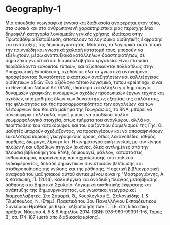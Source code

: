 # Geography-1
Μια σπουδαία γεωγραφική έννοια και διαδικασία αναφέρεται στον τόπο, στα φυσικά και στα ανθρωπογενή χαρακτηριστικά μιας περιοχής.Μια δημοφιλή κατηγορία λογισμικών γενικής χρήσης, ιδιαίτερα στην Πρωτοβάθμια Εκπαίδευση, αποτελούν τα λογισμικά αισθητικής έκφρασης και ανάπτυξης της δημιουργικότητας. Μάλιστα, τα λογισμικά αυτά, παρά την παιγνιώδη και γνωστικά χαλαρή κατατομή τους, μπορούν να εξελιχτούν, μέσω αναπτυξιακά κατάλληλων δραστηριοτήτων, σε σημαντικά γνωστικά και διαμεσολαβητικά εργαλεία. Είναι πλούσια περιβάλλοντα «ανοικτού τύπου», και αξιοποιούνται πολλαπλώς στην Υποχρεωτική Εκπαίδευση, σχεδόν σε όλα τα γνωστικά αντικείμενα, προσφέροντας δυνατότητες εικαστικών αναζητήσεων και καλλιέργειας αισθητικών αξιών.Ένα αξιόλογο τέτοιο λογισμικό, τύπου «painting», είναι το Revelation Natural Art (RNA), ιδιαίτερα κατάλληλο για δημιουργία δυναμικών γραφικών, κινούμενων σχεδίων προσωπικών έργων τέχνης και σχεδίων, από μαθητές όλων των δυνατοτήτων, εξαιτίας της απλότητας, της φιλικότητας και της προσαρμοστικότητας των εργαλείων και των λειτουργιών του Και στο μαθημα της Γεωγραφίας, το RNA, μπορεί να συνεισφέρει πολλαπλά, αφού μπορεί να αποδώσει πολλά γεωμορφολογικά στοιχεία, όπως τμήματα του ανάγλυφου, αλλά και περιπτώσεις του κατακόρυφου και του οριζόντιου διαμελισμού της Γης. Οι μαθητές μπορούν σχεδιάζοντας, να προσεγγίσουν και να αποσαφηνίσουν ευκολότερα κύριους γεωγραφικούς όρους, όπως λεκανοπέδιο, ισθμός, πορθμός, διώρυγα, λίμνη κ.λπ. Η κινηματογραφική πινελιά, με την κίνηση πλοίων ή και υδρόβιων πτηνών (εικόνες, όλες αντλημένες από την πλούσια βιβλιοθήκη του RNA), δημιουργεί, μάλλον, καταστάσεις ενθουσιασμού, παρακίνησης και αιχμαλώτισης του παιδικού ενδιαφέροντος, δηλαδή σημαντικών συνιστωσών βελτίωσης και σταθεροποίησης της γνώσης και της μάθησης. Η σχετική βιβλιογραφική αναφορά του μαθησιακού αυτού αντικειμένου είναι η: "Μαστρογιάννης, Α. & Κατσιώπη, Π. (2014). Καλλιέργεια και ανάδειξη πλάγιας μεταβίβασης μάθησης στο Δημοτικό Σχολείο: Λογισμικά αισθητικής έκφρασης και ανάπτυξης της δημιουργικότητας, ως γνωστικοί γεωγραφικοί διαμεσολαβητές. Στο Σαμαρά, Θ., Κουσλόγλου Ε., Σαλονικίδης, Ι. & Τζιμόπουλος, Ν. (Επιμ.), Πρακτικά του 3ου Πανελλήνιου Εκπαιδευτικού Συνεδρίου Ημαθίας με θέμα: «Αξιοποίηση των Τ.Π.Ε. στη διδακτική πράξη», Νάουσα 4, 5 & 6 Απριλίου 2014. ISBN: 978-960-99301-1-6, Τόμος Β', σσ. 174-187 (μετά απο διαδικασία κρίσης).
